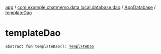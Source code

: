 [app](../../index.md) / [com.example.chatmemo.data.local.database.dao](../index.md) / [AppDatabase](index.md) / [templateDao](./template-dao.md)

# templateDao

`abstract fun templateDao(): `[`TemplateDao`](../-template-dao/index.md)
